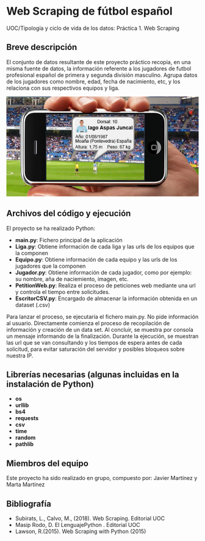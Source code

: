 # Web Scraping de fútbol español
UOC/Tipología y ciclo de vida de los datos: Práctica 1. Web Scraping

## Breve descripción

El conjunto de datos resultante de este proyecto práctico recopia, en una misma fuente de datos, la información referente a los jugadores de futbol profesional español de primera y segunda división masculino. Agrupa datos de los jugadores como nombre, edad, fecha de nacimiento, etc, y los relaciona con sus respectivos equipos y liga.

<img src="documentacion/Imagen.jpg">

## Archivos del código y ejecución

El proyecto se ha realizado Python:

- **main.py**:        Fichero principal de la aplicación 
- **Liga.py**:        Obtiene información de cada liga y las urls de los equipos que la componen
- **Equipo.py**:      Obtiene información de cada equipo y las urls de los jugadores que la componen
- **Jugador.py**:     Obtiene información de cada jugador, como por ejemplo: su nombre, aña de naciemiento, imagen, etc.
- **PetitionWeb.py**: Realiza el proceso de peticiones web mediante una url y controla el tiempo entre solicitudes.
- **EscritorCSV.py**: Encargado de almacenar la información obtenida en un dataset (.csv)

Para lanzar el proceso, se ejecutaría el fichero main.py. No pide información al usuario. Directamente comienza el proceso de recopilación de información y creación de un data set. Al concluir, se muestra por consola un mensaje informando de la finalización.
Durante la ejecución, se muestran las url que se van consultando y los tiempos de espera antes de cada solicitud, para evitar saturación del servidor y posibles bloqueos sobre nuestra IP.

## Librerías necesarias (algunas incluidas en la instalación de Python)

- **os**
- **urllib**
- **bs4**
- **requests**
- **csv**
- **time**
- **random**
- **pathlib**


## Miembros del equipo

Este proyecto ha sido realizado en grupo, compuesto por: Javier Martínez y Marta Martínez

## Bibliografía

- Subirats, L., Calvo, M., (2018). Web Scraping. Editorial UOC
- Masip Rodo, D. El LenguajePython . Editorial UOC
- Lawson, R.(2015). Web Scraping with Python (2015)